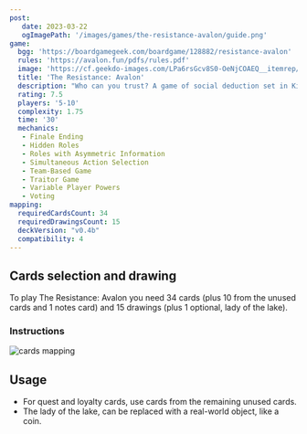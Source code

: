 ```yaml
---
post: 
   date: 2023-03-22
   ogImagePath: '/images/games/the-resistance-avalon/guide.png'
game:
  bgg: 'https://boardgamegeek.com/boardgame/128882/resistance-avalon'
  rules: 'https://avalon.fun/pdfs/rules.pdf'
  image: 'https://cf.geekdo-images.com/LPa6rsGcv8S0-OeNjCOAEQ__itemrep/img/KtGX_JFWNUXci7H5zs7GjS0QrQk=/fit-in/246x300/filters:strip_icc()/pic1398895.jpg'
  title: 'The Resistance: Avalon'
  description: "Who can you trust? A game of social deduction set in King Arthur’s legendary realm. "
  rating: 7.5
  players: '5-10'
  complexity: 1.75
  time: '30'
  mechanics:
   - Finale Ending
   - Hidden Roles
   - Roles with Asymmetric Information
   - Simultaneous Action Selection
   - Team-Based Game
   - Traitor Game
   - Variable Player Powers
   - Voting 
mapping:
  requiredCardsCount: 34
  requiredDrawingsCount: 15
  deckVersion: "v0.4b"
  compatibility: 4
---
```


## Cards selection and drawing

To play The Resistance: Avalon you need 34 cards (plus 10 from the unused cards and 1 notes card) and 15 drawings (plus 1 optional, lady of the lake).

### Instructions

![cards mapping](/images/games/the-resistance-avalon/guide.png)

## Usage

- For quest and loyalty cards, use cards from the remaining unused cards.
- The lady of the lake, can be replaced with a real-world object, like a coin.
